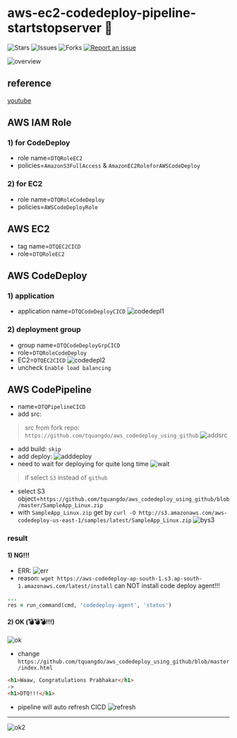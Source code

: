# aws-ec2-codedeploy-pipeline-startstopserver 🐳

![Stars](https://img.shields.io/github/stars/tquangdo/aws-ec2-codedeploy-pipeline-startstopserver?color=f05340)
![Issues](https://img.shields.io/github/issues/tquangdo/aws-ec2-codedeploy-pipeline-startstopserver?color=f05340)
![Forks](https://img.shields.io/github/forks/tquangdo/aws-ec2-codedeploy-pipeline-startstopserver?color=f05340)
[![Report an issue](https://img.shields.io/badge/Support-Issues-green)](https://github.com/tquangdo/aws-ec2-codedeploy-pipeline-startstopserver/issues/new)

![overview](screenshots/overview.png)

## reference
[youtube](https://www.youtube.com/watch?v=KoNWlnx6E1I)

## AWS IAM Role
### 1) for CodeDeploy
- role name=`DTQRoleEC2`
- policies=`AmazonS3FullAccess` & `AmazonEC2RoleforAWSCodeDeploy`
### 2) for EC2
- role name=`DTQRoleCodeDeploy`
- policies=`AWSCodeDeployRole`

## AWS EC2
- tag name=`DTQEC2CICD`
- role=`DTQRoleEC2`

## AWS CodeDeploy
### 1) application
- application name=`DTQCodeDeployCICD`
![codedepl1](screenshots/codedepl1.png)
### 2) deployment group
- group name=`DTQCodeDeployGrpCICD`
- role=`DTQRoleCodeDeploy`
- EC2=`DTQEC2CICD`
![codedepl2](screenshots/codedepl2.png)
- uncheck `Enable load balancing`

## AWS CodePipeline
- name=`DTQPipelineCICD`
- add src:
> src from fork repo: `https://github.com/tquangdo/aws_codedeploy_using_github`
![addsrc](screenshots/addsrc.png)
- add build: `skip`
- add deploy:
![adddeploy](screenshots/adddeploy.png)
- need to wait for deploying for quite long time
![wait](screenshots/wait.png)
> if select `S3` instead of `github`
- select S3 object=`https://github.com/tquangdo/aws_codedeploy_using_github/blob/master/SampleApp_Linux.zip`
- with `SampleApp_Linux.zip` get by `curl -O http://s3.amazonaws.com/aws-codedeploy-us-east-1/samples/latest/SampleApp_Linux.zip`
![bys3](screenshots/bys3.png)
### result
#### 1) NG!!!
- ERR:
![err](screenshots/err.png)
- reason: `wget https://aws-codedeploy-ap-south-1.s3.ap-south-1.amazonaws.com/latest/install` can NOT install code deploy agent!!!
```rb
...
res = run_command(cmd, 'codedeploy-agent', 'status')
```
#### 2) OK (💣💣💣!!!)
![ok](screenshots/ok.png)
- change `https://github.com/tquangdo/aws_codedeploy_using_github/blob/master/index.html`
```html
<h1>Waaw, Congratulations Prabhakar</h1>
->
<h1>DTQ!!!</h1>
```
- pipeline will auto refresh CICD
![refresh](screenshots/refresh.png)
---
![ok2](screenshots/ok2.png)
